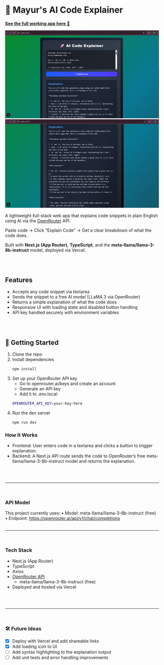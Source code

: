 # 🤖 Mayur's AI Code Explainer

[**See the full working app here** 🔗](https://vercel.com/mayur-waghmodes-projects/code-explainer/4Aqq1S66LgkKzJF91xTaTu2p5c27)

![App Screenshot](public/images/Screenshot%202025-08-30%20121118.png)
![App Screenshot](public/images/Screenshot%202025-08-30%20121138.png)

A lightweight full-stack web app that explains code snippets in plain English using AI via the [OpenRouter](https://openrouter.ai/) API.

Paste code → Click “Explain Code” → Get a clear breakdown of what the code does.

Built with **Next.js (App Router)**, **TypeScript**, and the **meta-llama/llama-3-8b-instruct** model, deployed via Vercel.

<br/>
<br/>

## Features

- Accepts any code snippet via textarea
- Sends the snippet to a free AI model (LLaMA 3 via OpenRouter)
- Returns a simple explanation of what the code does
- Responsive UI with loading state and disabled button handling
- API key handled securely with environment variables

<br/>
<br/>






## 🚀 Getting Started

1. Clone the repo
2. Install dependencies
   ```bash
   npm install
   ```
3. Set up your OpenRouter API key
   - Go to openrouter.ai/keys and create an account
   - Generate an API key
   - Add it to .env.local:
   ```bash
   OPENROUTER_API_KEY=your-key-here
   ```
4. Run the dev server
   ```bash
   npm run dev
   ```

 ### How It Works
 - Frontend: User enters code in a textarea and clicks a button to trigger explanation.
 - Backend: A Next.js API route sends the code to OpenRouter’s free meta-llama/llama-3-8b-instruct model and returns the explanation.


<br/>
<br/>

---

<br/>

### API Model

This project currently uses:
• Model: meta-llama/llama-3-8b-instruct (free)
• Endpoint: https://openrouter.ai/api/v1/chat/completions
<br/>
<br/>

---

<br/>

### Tech Stack


- Next.js (App Router)
- TypeScript
- Axios
- [OpenRouter API](https://openrouter.ai/docs/quickstart)
   - meta-llama/llama-3-8b-instruct (free)
- Deployed and hosted via Vercel

<br/>
<br/>

---

<br/>

### 🛠️ Future Ideas
- [x] Deploy with Vercel and add shareable links
- [x] Add loading icon to UI
- [ ] Add syntax highlighting to the explanation output
- [ ] Add unit tests and error handling improvements